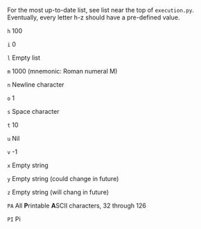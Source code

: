 For the most up-to-date list, see list near the top of `execution.py`. Eventually, every letter h-z should have a pre-defined value.

`h` 100

`i` 0

`l` Empty list

`m` 1000 (mnemonic: Roman numeral M)

`n` Newline character

`o` 1

`s` Space character

`t` 10

`u` Nil

`v` -1

`x` Empty string

`y` Empty string (could change in future)

`z` Empty string (will chang in future)

`PA` All **P**rintable **A**SCII characters, 32 through 126

`PI` Pi

